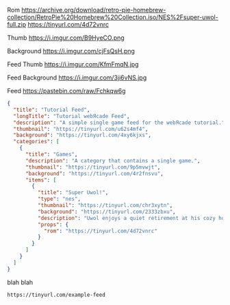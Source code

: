 



Rom
https://archive.org/download/retro-pie-homebrew-collection/RetroPie%20Homebrew%20Collection.iso/NES%2Fsuper-uwol-full.zip
https://tinyurl.com/4d72vnrc

Thumb
https://i.imgur.com/B9HyeCO.png

Background
https://i.imgur.com/cjFsQsH.png

Feed Thumb
https://i.imgur.com/KfmFmqN.jpg

Feed Background
https://i.imgur.com/3ji6vNS.jpg

Feed
https://pastebin.com/raw/Fchkqw6g



``` json 
{
  "title": "Tutorial Feed",
  "longTitle": "Tutorial webЯcade Feed",
  "description": "A simple single game feed for the webЯcade tutorial.",
  "thumbnail": "https://tinyurl.com/u62s4mf4",
  "background": "https://tinyurl.com/4xy6kjxs",
  "categories": [
    {
      "title": "Games",
      "description": "A category that contains a single game.",
      "thumbnail": "https://tinyurl.com/9p5mvwjt",
      "background": "https://tinyurl.com/4r2fnsvu",    
      "items": [
        {
          "title": "Super Uwol!",
          "type": "nes",
          "thumbnail": "https://tinyurl.com/chr3xytn",
          "background": "https://tinyurl.com/2333zbxu",
          "description": "Uwol enjoys a quiet retirement at his cozy house on the beach of Pepinoni (province of Badajoz) and doesn’t realize that somebody has stolen all his money from the bank. Uwol and his good ol’ friend Meemaid, the evil sorceress-turned-super heroine travel to the new and refurnished Storm Palace to regain the lost fortune.",
          "props": {
            "rom": "https://tinyurl.com/4d72vnrc"
          }
        }
      ]
    }
  ]
}
```

blah blah

`https://tinyurl.com/example-feed`